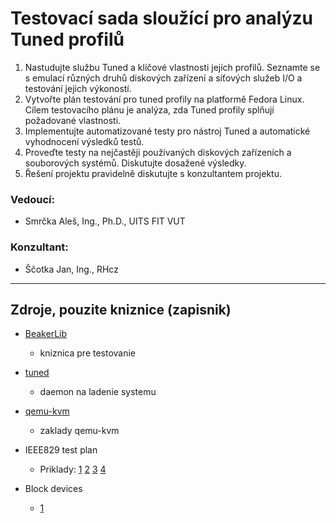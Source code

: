 # Testovací sada sloužící pro analýzu Tuned profilů

1. Nastudujte službu Tuned a klíčové vlastnosti jejích profilů. Seznamte se s emulací různých druhů diskových zařízení a síťových služeb I/O a testování jejich výkoností.
2. Vytvořte plán testování pro tuned profily na platformě Fedora Linux. Cílem testovacího plánu je analýza, zda Tuned profily splňují požadované vlastnosti.
3. Implementujte automatizované testy pro nástroj Tuned a automatické vyhodnocení výsledků testů.
4. Proveďte testy na nejčastěji používaných diskových zařízeních a souborových systémů. Diskutujte dosažené výsledky.
5. Řešení projektu pravidelně diskutujte s konzultantem projektu.

### Vedoucí:

* Smrčka Aleš, Ing., Ph.D., UITS FIT VUT

### Konzultant:

* Ščotka Jan, Ing., RHcz

***

## Zdroje, pouzite kniznice (zapisnik)

* [BeakerLib](https://fedorahosted.org/beakerlib/)
  * kniznica pre testovanie

* [tuned](https://fedorahosted.org/tuned/)
  * daemon na ladenie systemu

* [qemu-kvm](http://doc.opensuse.org/products/draft/SLES/SLES-kvm_sd_draft/cha.qemu.running.html/)
  * zaklady qemu-kvm

* IEEE829 test plan
  * Priklady: [1](http://www.acomtech.com/testplan.html) [2](http://bazman.tripod.com/frame.html) [3](http://futurestuff4all.com/index.php/2011/08/sample-ieee-829-test-case-specification-template/) [4](http://www.gerrardconsulting.com/tkb/guidelines/ieee829/main.html)

* Block devices
  * [1](http://www.chesterproductions.net.nz/blogs/it/sysadmin/configuring-iscsi-targets-and-initiators-on-fedora-16/455/) 
